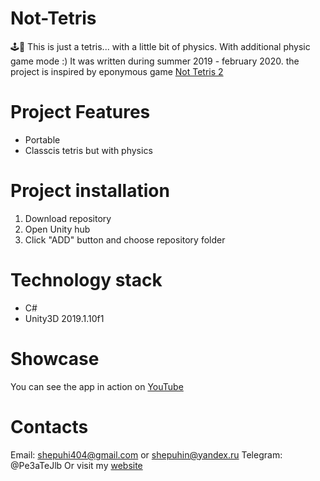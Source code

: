 # Not-Tetris
🕹📱
This is just a tetris... with a little bit of physics. With additional physic game mode :)
It was written during summer 2019 - february 2020.
the project is inspired by eponymous game [Not Tetris 2](https://stabyourself.net/nottetris2/)

# Project Features
* Portable
* Classcis tetris but with physics 
        
# Project installation
1. Download repository 
2. Open Unity  hub
3. Click "ADD" button and choose repository folder

# Technology stack
- C#
- Unity3D 2019.1.10f1

# Showcase
You can see the app in action on [YouTube](https://www.youtube.com/watch?v=sjkMkRVA0wc)

# Contacts
Email: shepuhi404@gmail.com or shepuhin@yandex.ru
Telegram: @Pe3aTeJlb
Or visit my [website](https://sites.google.com/view/pplosstudio/%D0%B3%D0%BB%D0%B0%D0%B2%D0%BD%D0%B0%D1%8F)
